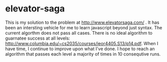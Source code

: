 # elevator-saga

This is my solution to the problem at http://www.elevatorsaga.com/ .  It has been an intersting vehicle for me 
to learn javascript beyond just syntax.  The current algorthm does not pass all cases.  There is no ideal algorithm
to guarnatee success at all levels: http://www.columbia.edu/~cs2035/courses/ieor4405.S13/p14.pdf.  When I have time,
I continue to improve upon what I've done.  I hope to reach an algorithm that passes each level a majority of times in 
10 consequtive runs.
